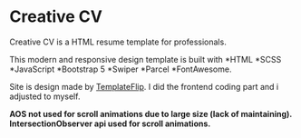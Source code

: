 # Creative CV

Creative CV is a HTML resume template for professionals.

This modern and responsive design template is built with
*HTML
*SCSS
*JavaScript
*Bootstrap 5
*Swiper
*Parcel
*FontAwesome.

Site is design made by [TemplateFlip](https://demo.templateflip.com/creative-cv/#). I did the frontend coding part and i adjusted to myself.

**AOS not used for scroll animations due to large size (lack of maintaining). IntersectionObserver api used for scroll animations.**
